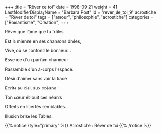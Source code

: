 +++
title = "Rêver de toi"
date = 1998-09-21
weight = 41
LastModifierDisplayName = "Barbara Post"
id = "rever_de_toi_9"
acrostiche = "Rêver de toi"
tags = ["amour", "philosophie", "acrostiche"]
categories = ["Romantisme", "Création"]
+++

Rêver que l'âme que tu frôles

Est la mienne en ses chansons drôles,

Vive, où se confond le bonheur...

Essence d'un parfum charmeur

Rassemble d'un à-corps l'espace.

Désir d'aimer sans voir la trace

Ecrite au ciel, aux océans :

Ton cœur éblouit ces néants

Offerts en libertés semblables.

Illusion brise les Tables.

{{% notice style="primary" %}}
Acrostiche : Rêver de toi
{{% /notice %}}
